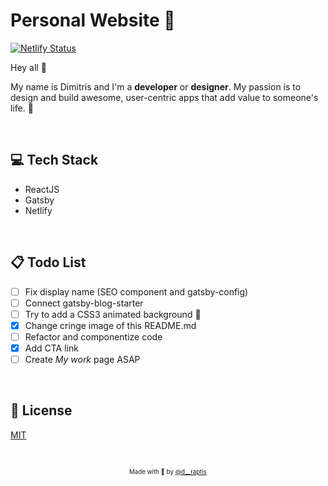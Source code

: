 # Personal Website :metal:
 
[![Netlify Status](https://api.netlify.com/api/v1/badges/3cbc49e7-3482-4147-853a-05f60817bbd5/deploy-status)](https://app.netlify.com/sites/practical-tereshkova-1db2a9/deploys)

Hey all 👋

My name is Dimitris and I'm a **developer** or **designer**. My passion is to design and build awesome, user-centric apps that add value to someone's life. 🧠

&nbsp;

## :computer: Tech Stack
   - ReactJS 
   - Gatsby
   - Netlify

&nbsp;

## :clipboard: Todo List
- [ ] Fix display name (SEO component and gatsby-config)
- [ ] Connect gatsby-blog-starter
- [ ] Try to add a CSS3 animated background 🌠
- [x] Change cringe image of this README.md
- [ ] Refactor and componentize code
- [x] Add CTA link
- [ ] Create *My work* page ASAP
 
&nbsp;

## :page_with_curl: License

[MIT](https://en.wikipedia.org/wiki/MIT_License)

&nbsp;

<p align="center">
<sub><sup>Made with 🤘 by <a href="https://twitter.com/d__raptis">@d__raptis</a></sup></sub>
</p>
